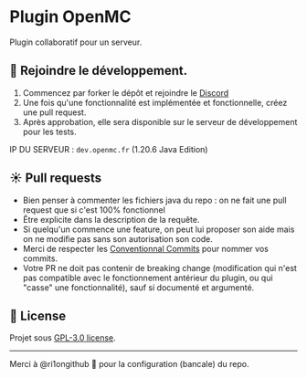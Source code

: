 # Plugin OpenMC
Plugin collaboratif pour un serveur.

## 🤝 Rejoindre le développement.
1. Commencez par forker le dépôt et rejoindre le [Discord](https://discord.gg/aywen-communaute-1161296442577653802)
2. Une fois qu'une fonctionnalité est implémentée et fonctionnelle, créez une pull request.
3. Après approbation, elle sera disponible sur le serveur de développement pour les tests.

IP DU SERVEUR : `dev.openmc.fr` (1.20.6 Java Edition)

## ☀ Pull requests
- Bien penser à commenter les fichiers java du repo :  on ne fait une pull request que si c'est 100% fonctionnel
- Être explicite dans la description de la requête.
- Si quelqu'un commence une feature, on peut lui proposer son aide mais on ne modifie pas sans son autorisation son code.
- Merci de respecter les [Conventionnal Commits](https://www.conventionalcommits.org/en/v1.0.0/) pour nommer vos commits.
- Votre PR ne doit pas contenir de breaking change (modification qui n'est pas compatible avec le fonctionnement antérieur du plugin, ou qui "casse" une fonctionnalité), sauf si documenté et argumenté.

## 📃 License
Projet sous [GPL-3.0 license](https://www.gnu.org/licenses/gpl-3.0.fr.html#license-text).

---
Merci à @ri1ongithub 🥛 pour la configuration (bancale) du repo.
